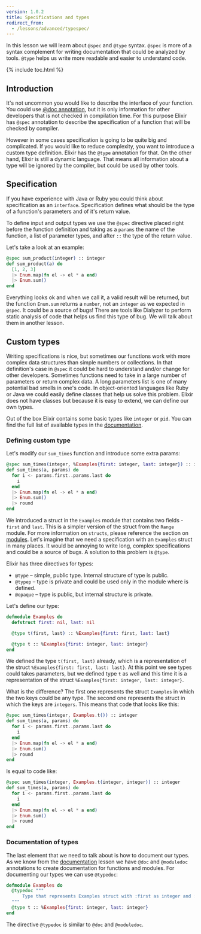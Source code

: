 ```yaml
---
version: 1.0.2
title: Specifications and types
redirect_from:
  - /lessons/advanced/typespec/
---
```


In this lesson we will learn about `@spec` and `@type` syntax. `@spec` is more of a syntax complement for writing documentation that could be analyzed by tools. `@type` helps us write more readable and easier to understand code.

{% include toc.html %}

## Introduction

It's not uncommon you would like to describe the interface of your function. You could use [@doc annotation](../../basics/documentation), but it is only information for other developers that is not checked in compilation time. For this purpose Elixir has `@spec` annotation to describe the specification of a function that will be checked by compiler.

However in some cases specification is going to be quite big and complicated. If you would like to reduce complexity, you want to introduce a custom type definition. Elixir has the `@type` annotation for that. On the other hand, Elixir is still a dynamic language. That means all information about a type will be ignored by the compiler, but could be used by other tools.

## Specification

If you have experience with Java or Ruby you could think about specification as an `interface`. Specification defines what should be the type of a function's parameters and of it's return value.

To define input and output types we use the `@spec` directive placed right before the function definition and taking as a `params` the name of the function, a list of parameter types, and after `::` the type of the return value.

Let's take a look at an example:

```elixir
@spec sum_product(integer) :: integer
def sum_product(a) do
  [1, 2, 3]
  |> Enum.map(fn el -> el * a end)
  |> Enum.sum()
end
```

Everything looks ok and when we call it, a valid result will be returned, but the function `Enum.sum` returns a `number`, not an `integer` as we expected in `@spec`. It could be a source of bugs! There are tools like Dialyzer to perform static analysis of code that helps us find this type of bug. We will talk about them in another lesson.

## Custom types

Writing specifications is nice, but sometimes our functions work with more complex data structures than simple numbers or collections. In that definition's case in `@spec` it could be hard to understand and/or change for other developers. Sometimes functions need to take in a large number of parameters or return complex data. A long parameters list is one of many potential bad smells in one's code. In object-oriented languages like Ruby or Java we could easily define classes that help us solve this problem. Elixir does not have classes but because it is easy to extend, we can define our own types.

Out of the box Elixir contains some basic types like `integer` or `pid`. You  can find the full list of available types in the [documentation](https://hexdocs.pm/elixir/typespecs.html#types-and-their-syntax).

### Defining custom type

Let's modify our `sum_times` function and introduce some extra params:

```elixir
@spec sum_times(integer, %Examples{first: integer, last: integer}) :: integer
def sum_times(a, params) do
  for i <- params.first..params.last do
    i
  end
  |> Enum.map(fn el -> el * a end)
  |> Enum.sum()
  |> round
end
```

We introduced a struct in the `Examples` module that contains two fields - `first` and `last`. This is a simpler version of the struct from the `Range` module. For more information on `structs`, please reference the section on [modules](../../basics/modules/#structs). Let's imagine that we need a specification with an `Examples` struct in many places. It would be annoying to write long, complex specifications and could be a source of bugs. A solution to this problem is `@type`.

Elixir has three directives for types:

  - `@type` – simple, public type. Internal structure of type is public.
  - `@typep` – type is private and could be used only in the module where is defined.
  - `@opaque` – type is public, but internal structure is private.

Let's define our type:

```elixir
defmodule Examples do
  defstruct first: nil, last: nil

  @type t(first, last) :: %Examples{first: first, last: last}

  @type t :: %Examples{first: integer, last: integer}
end
```

We defined the type `t(first, last)` already, which is a representation of the struct `%Examples{first: first, last: last}`. At this point we see types could takes parameters, but we defined type `t` as well and this time it is a representation of the struct `%Examples{first: integer, last: integer}`.

What is the difference? The first one represents the struct `Examples` in which the two keys could be any type. The second one represents the struct in which the keys are `integers`. This means that code that looks like this:

```elixir
@spec sum_times(integer, Examples.t()) :: integer
def sum_times(a, params) do
  for i <- params.first..params.last do
    i
  end
  |> Enum.map(fn el -> el * a end)
  |> Enum.sum()
  |> round
end
```

Is equal to code like:

```elixir
@spec sum_times(integer, Examples.t(integer, integer)) :: integer
def sum_times(a, params) do
  for i <- params.first..params.last do
    i
  end
  |> Enum.map(fn el -> el * a end)
  |> Enum.sum()
  |> round
end
```

### Documentation of types

The last element that we need to talk about is how to document our types. As we know from the [documentation](../../basics/documentation) lesson we have `@doc` and `@moduledoc` annotations to create documentation for functions and modules. For documenting our types we can use `@typedoc`:

```elixir
defmodule Examples do
  @typedoc """
      Type that represents Examples struct with :first as integer and :last as integer.
  """
  @type t :: %Examples{first: integer, last: integer}
end
```

The directive `@typedoc` is similar to `@doc` and `@moduledoc`.
